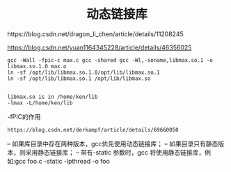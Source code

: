 <h1 align="center">动态链接库</h1>
https://blog.csdn.net/dragon_li_chen/article/details/11208245

https://blog.csdn.net/yuan1164345228/article/details/46356025

```
gcc -Wall -fpic-c max.c gcc -shared gcc -Wl,-soname,libmax.so.1 -o libmax.so.1.0 max.o
ln -sf /opt/lib/libmax.so.1.0/opt/lib/libmax.so.1 
ln -sf /opt/lib/libmax.so.1 /opt/lib/libmax.so


libmax.so is in /home/ken/lib
-lmax -L/home/ken/lib
```

-fPIC的作用
```
https://blog.csdn.net/derkampf/article/details/69660050
```

– 如果库目录中存在两种版本，gcc优先使用动态链接库；
– 如果目录只有静态版本，则采用静态链接库；
– 带有-static 参数时，gcc 将使用静态链接库，例如:gcc foo.c -static -lpthread -o foo

